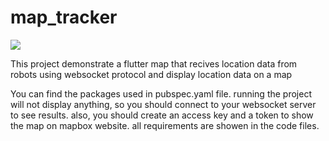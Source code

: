 # map_tracker

 <img src="./assets\images\gif_map.gif"/>

 This project demonstrate a flutter map that recives location data from robots using websocket protocol and display location data on a map 

You can find the packages used in pubspec.yaml file.
running the project will not display anything, so you should connect to your websocket server to see results. 
also, you should create an access key and a token to show the map on mapbox website. all requirements are showen in the code files. 

